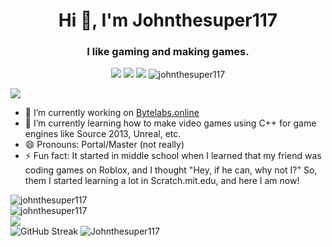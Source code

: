 <h1 align="center">Hi 👋, I'm Johnthesuper117</h1>
<h3 align="center">I like gaming and making games.</h3>
<p align="center">
    <a href="https://github.com/python/cpython"><img src="https://img.shields.io/badge/Python-3.12-FF1493.svg"></a>
    <a href="https://scratch.mit.edu/users/radking_12/"><img src="https://img.shields.io/badge/radking__12-12?logo=Scratch&logoColor=yellow&label=Scratch&labelColor=grey&color=yellow"></a>
    <a href="https://steamcommunity.com/profiles/76561199811025523/"><img src="https://img.shields.io/badge/Johnthesuper117-1?logo=steam&logoColor=blue&label=Steam&labelColor=grey&color=blue"></a>
    <img src="https://komarev.com/ghpvc/?username=johnthesuper117&label=Profile%20views&color=0e75b6&style=flat" alt="johnthesuper117" />
</p>

![](NamePlate.gif)

- 🔭 I’m currently working on [Bytelabs.online](https://github.com/Johnthesuper117/bytelabs.online)
- 🌱 I’m currently learning how to make video games using C++ for game engines like Source 2013, Unreal, etc.
- 😄 Pronouns: Portal/Master (not really)
- ⚡ Fun fact: It started in middle school when I learned that my friend was coding games on Roblox, and I thought "Hey, if he can, why not I?" So, them I started learning a lot in Scratch.mit.edu, and here I am now!

<p align="left"> 
    <img src="https://github-readme-stats.vercel.app/api/top-langs?username=johnthesuper117&theme=dark&show_icons=true&locale=en&layout=compact&title_color=20C20E&text_color=20C20E&icon_color=20C20E&border_color=20C20E&bg_color=000000" alt="johnthesuper117" />
    <br>
    <img src="https://github-readme-stats.vercel.app/api?username=johnthesuper117&theme=dark&show_icons=true&locale=en&title_color=20C20E&text_color=20C20E&icon_color=20C20E&border_color=20C20E&bg_color=000000" alt="johnthesuper117" />
    <br>
    <img src="https://github-contributor-stats.vercel.app/api?username=Johnthesuper117&theme=dark&show_icons=true&limit=3&combine_all_yearly_contributions=true&title_color=20C20E&text_color=20C20E&icon_color=20C20E&border_color=20C20E&bg_color=000000" />
    <br>
    <img src="https://streak-stats.demolab.com?user=Johnthesuper117&theme=hacker&short_numbers=true" alt="GitHub Streak" />
    <img src="https://github-profile-trophy.vercel.app/?username=Johnthesuper117&theme=matrix" alt="Johnthesuper117" />
</p>
